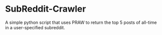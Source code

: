 # SubReddit-Crawler
A simple python script that uses PRAW to return the top 5 posts of all-time in a user-specified subreddit.
